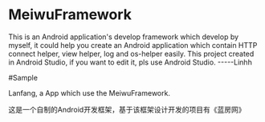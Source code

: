 # MeiwuFramework
This is an Android application's develop framework which develop by myself, it could help you create an Android application which contain HTTP connect helper, view helper, log and os-helper easily. 
This project created in Android Studio, if you want to edit it, pls use Android Studio.
-----Linhh

#Sample

Lanfang, a App which use the MeiwuFramework.

这是一个自制的Android开发框架，基于该框架设计开发的项目有《蓝房网》
